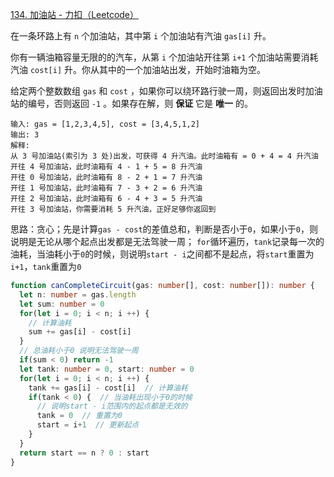 [134. 加油站 - 力扣（Leetcode）](https://leetcode.cn/problems/gas-station/description/)

在一条环路上有 `n` 个加油站，其中第 `i` 个加油站有汽油 `gas[i]` 升。

你有一辆油箱容量无限的的汽车，从第 `i` 个加油站开往第 `i+1` 个加油站需要消耗汽油 `cost[i]` 升。你从其中的一个加油站出发，开始时油箱为空。

给定两个整数数组 `gas` 和 `cost` ，如果你可以绕环路行驶一周，则返回出发时加油站的编号，否则返回 `-1` 。如果存在解，则 **保证** 它是 **唯一** 的。

```
输入: gas = [1,2,3,4,5], cost = [3,4,5,1,2]
输出: 3
解释:
从 3 号加油站(索引为 3 处)出发，可获得 4 升汽油。此时油箱有 = 0 + 4 = 4 升汽油
开往 4 号加油站，此时油箱有 4 - 1 + 5 = 8 升汽油
开往 0 号加油站，此时油箱有 8 - 2 + 1 = 7 升汽油
开往 1 号加油站，此时油箱有 7 - 3 + 2 = 6 升汽油
开往 2 号加油站，此时油箱有 6 - 4 + 3 = 5 升汽油
开往 3 号加油站，你需要消耗 5 升汽油，正好足够你返回到 
```

思路：贪心；先是计算`gas - cost`的差值总和，判断是否小于`0`，如果小于`0`，则说明是无论从哪个起点出发都是无法驾驶一周；
`for`循环遍历，`tank`记录每一次的油耗，当油耗小于`0`的时候，则说明`start - i`之间都不是起点，将`start`重置为`i+1`，`tank`重置为`0`

```typescript
function canCompleteCircuit(gas: number[], cost: number[]): number {
  let n: number = gas.length
  let sum: number = 0
  for(let i = 0; i < n; i ++) {
    // 计算油耗
    sum += gas[i] - cost[i]
  }
  // 总油耗小于0 说明无法驾驶一周
  if(sum < 0) return -1
  let tank: number = 0, start: number = 0
  for(let i = 0; i < n; i ++) {
    tank += gas[i] - cost[i]  // 计算油耗
    if(tank < 0) {  // 当油耗出现小于0的时候
      // 说明start - i范围内的起点都是无效的
      tank = 0  // 重置为0
      start = i+1  // 更新起点
    }
  }
  return start == n ? 0 : start
}
```

